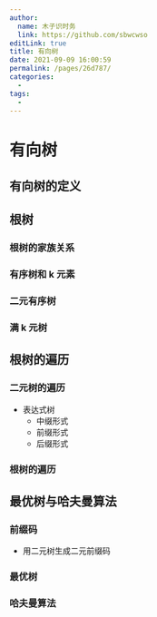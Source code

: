 ```yaml
---
author: 
  name: 木子识时务
  link: https://github.com/sbwcwso
editLink: true
title: 有向树
date: 2021-09-09 16:00:59
permalink: /pages/26d787/
categories: 
  - 
tags: 
  - 
---
```


# 有向树

## 有向树的定义

## 根树

### 根树的家族关系

### 有序树和 k 元素

### 二元有序树

### 满 k 元树

## 根树的遍历

### 二元树的遍历

* 表达式树
  * 中缀形式
  * 前缀形式
  * 后缀形式

### 根树的遍历

## 最优树与哈夫曼算法

### 前缀码

* 用二元树生成二元前缀码

### 最优树

### 哈夫曼算法


